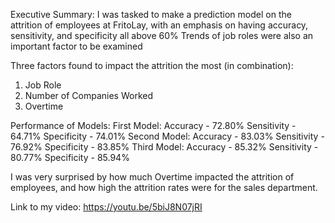Executive Summary:
I was tasked to make a prediction model on the attrition of employees at FritoLay, with an emphasis on having accuracy, sensitivity, and specificity all above 60%
Trends of job roles were also an important factor to be examined

Three factors found to impact the attrition the most (in combination):
1. Job Role
2. Number of Companies Worked
3. Overtime

Performance of Models:
First Model:
Accuracy - 72.80%
Sensitivity - 64.71%
Specificity - 74.01%
Second Model:
Accuracy - 83.03%
Sensitivity - 76.92%
Specificity - 83.85%
Third Model:
Accuracy - 85.32%
Sensitivity - 80.77%
Specificity - 85.94%

I was very surprised by how much Overtime impacted the attrition of employees, and how high the attrition rates were for the sales department.

Link to my video:
https://youtu.be/5biJ8N07jRI
